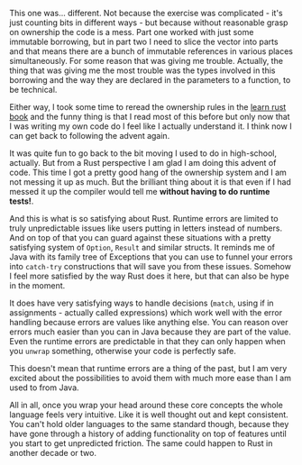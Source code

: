 This one was... different.  Not because the exercise was complicated - it's
just counting bits in different ways - but because without reasonable grasp on
ownership the code is a mess.  Part one worked with just some immutable
borrowing, but in part two I need to slice the vector into parts and that means
there are a bunch of immutable references in various places simultaneously.
For some reason that was giving me trouble.  Actually, the thing that was
giving me the most trouble was the types involved in this borrowing and the way
they are declared in the parameters to a function, to be technical.

Either way, I took some time to reread the ownership rules in the [learn rust
book](https://doc.rust-lang.org/book/title-page.html) and the funny thing is
that I read most of this before but only now that I was writing my own code do
I feel like I actually understand it.  I think now I can get back to following
the advent again.

It was quite fun to go back to the bit moving I used to do in high-school,
actually.  But from a Rust perspective I am glad I am doing this advent of
code.  This time I got a pretty good hang of the ownership system and I am not
messing it up as much.  But the brilliant thing about it is that even if I had
messed it up the compiler would tell me **without having to do runtime
tests!**.

And this is what is so satisfying about Rust.  Runtime errors are
limited to truly unpredictable issues like users putting in letters instead of
numbers.  And on top of that you can guard against these situations with a
pretty satisfying system of `Option`, `Result` and similar structs.  It reminds
me of Java with its family tree of Exceptions that you can use to funnel your
errors into `catch-try` constructions that will save you from these issues.
Somehow I feel more satisfied by the way Rust does it here, but that can also
be hype in the moment.

It does have very satisfying ways to handle decisions (`match`, using if in
assignments - actually called expressions) which work well with the error
handling because errors are values like anything else.  You can reason over
errors much easier than you can in Java because they are part of the value.
Even the runtime errors are predictable in that they can only happen when you
`unwrap` something, otherwise your code is perfectly safe.

This doesn't mean that runtime errors are a thing of the past, but I am very
excited about the possibilities to avoid them with much more ease than I am
used to from Java.

All in all, once you wrap your head around these core concepts the whole
language feels very intuitive.  Like it is well thought out and kept
consistent.  You can't hold older languages to the same standard though,
because they have gone through a history of adding functionality on top of
features until you start to get unpredicted friction.  The same could happen to
Rust in another decade or two.
